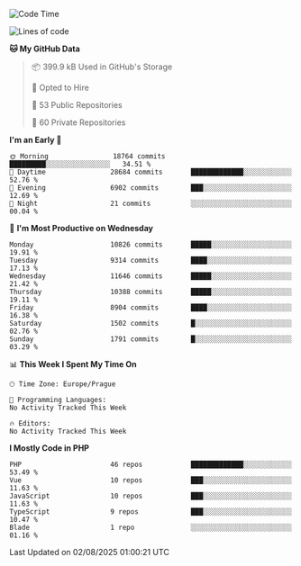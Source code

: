 <!--START_SECTION:waka-->
![Code Time](http://img.shields.io/badge/Code%20Time-1%2C584%20hrs%203%20mins-blue)

![Lines of code](https://img.shields.io/badge/From%20Hello%20World%20I%27ve%20Written-15.7%20million%20lines%20of%20code-blue)

**🐱 My GitHub Data** 

> 📦 399.9 kB Used in GitHub's Storage 
 > 
> 💼 Opted to Hire
 > 
> 📜 53 Public Repositories 
 > 
> 🔑 60 Private Repositories 
 > 
**I'm an Early 🐤** 

```text
🌞 Morning                18764 commits       █████████░░░░░░░░░░░░░░░░   34.51 % 
🌆 Daytime                28684 commits       █████████████░░░░░░░░░░░░   52.76 % 
🌃 Evening                6902 commits        ███░░░░░░░░░░░░░░░░░░░░░░   12.69 % 
🌙 Night                  21 commits          ░░░░░░░░░░░░░░░░░░░░░░░░░   00.04 % 
```
📅 **I'm Most Productive on Wednesday** 

```text
Monday                   10826 commits       █████░░░░░░░░░░░░░░░░░░░░   19.91 % 
Tuesday                  9314 commits        ████░░░░░░░░░░░░░░░░░░░░░   17.13 % 
Wednesday                11646 commits       █████░░░░░░░░░░░░░░░░░░░░   21.42 % 
Thursday                 10388 commits       █████░░░░░░░░░░░░░░░░░░░░   19.11 % 
Friday                   8904 commits        ████░░░░░░░░░░░░░░░░░░░░░   16.38 % 
Saturday                 1502 commits        █░░░░░░░░░░░░░░░░░░░░░░░░   02.76 % 
Sunday                   1791 commits        █░░░░░░░░░░░░░░░░░░░░░░░░   03.29 % 
```


📊 **This Week I Spent My Time On** 

```text
🕑︎ Time Zone: Europe/Prague

💬 Programming Languages: 
No Activity Tracked This Week

🔥 Editors: 
No Activity Tracked This Week
```

**I Mostly Code in PHP** 

```text
PHP                      46 repos            █████████████░░░░░░░░░░░░   53.49 % 
Vue                      10 repos            ███░░░░░░░░░░░░░░░░░░░░░░   11.63 % 
JavaScript               10 repos            ███░░░░░░░░░░░░░░░░░░░░░░   11.63 % 
TypeScript               9 repos             ███░░░░░░░░░░░░░░░░░░░░░░   10.47 % 
Blade                    1 repo              ░░░░░░░░░░░░░░░░░░░░░░░░░   01.16 % 
```




 Last Updated on 02/08/2025 01:00:21 UTC
<!--END_SECTION:waka-->
<!--
**AlexKratky/AlexKratky** is a ✨ _special_ ✨ repository because its `README.md` (this file) appears on your GitHub profile.

Here are some ideas to get you started:

- 🔭 I’m currently working on ...
- 🌱 I’m currently learning ...
- 👯 I’m looking to collaborate on ...
- 🤔 I’m looking for help with ...
- 💬 Ask me about ...
- 📫 How to reach me: ...
- 😄 Pronouns: ...
- ⚡ Fun fact: ...
-->
